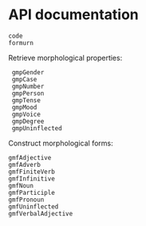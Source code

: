 # API documentation

```@docs
code
formurn
```

Retrieve morphological properties:


```@docs
 gmpGender
 gmpCase
 gmpNumber
 gmpPerson
 gmpTense
 gmpMood
 gmpVoice
 gmpDegree
 gmpUninflected
 ```

Construct morphological forms:

```@docs
gmfAdjective
gmfAdverb
gmfFiniteVerb
gmfInfinitive
gmfNoun
gmfParticiple
gmfPronoun
gmfUninflected
gmfVerbalAdjective
```
